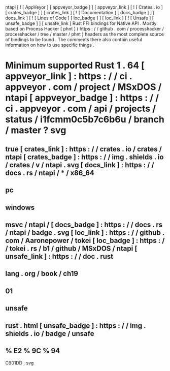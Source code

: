#
ntapi
[
!
[
AppVeyor
]
[
appveyor_badge
]
]
[
appveyor_link
]
[
!
[
Crates
.
io
]
[
crates_badge
]
]
[
crates_link
]
[
!
[
Documentation
]
[
docs_badge
]
]
[
docs_link
]
[
!
[
Lines
of
Code
]
[
loc_badge
]
]
[
loc_link
]
[
!
[
Unsafe
]
[
unsafe_badge
]
]
[
unsafe_link
]
Rust
FFI
bindings
for
Native
API
.
Mostly
based
on
Process
Hacker
[
phnt
]
(
https
:
/
/
github
.
com
/
processhacker
/
processhacker
/
tree
/
master
/
phnt
)
headers
as
the
most
complete
source
of
bindings
to
be
found
.
The
comments
there
also
contain
useful
information
on
how
to
use
specific
things
.
#
#
#
Minimum
supported
Rust
1
.
64
[
appveyor_link
]
:
https
:
/
/
ci
.
appveyor
.
com
/
project
/
MSxDOS
/
ntapi
[
appveyor_badge
]
:
https
:
/
/
ci
.
appveyor
.
com
/
api
/
projects
/
status
/
i1fcmm0c5b7c6b6u
/
branch
/
master
?
svg
=
true
[
crates_link
]
:
https
:
/
/
crates
.
io
/
crates
/
ntapi
[
crates_badge
]
:
https
:
/
/
img
.
shields
.
io
/
crates
/
v
/
ntapi
.
svg
[
docs_link
]
:
https
:
/
/
docs
.
rs
/
ntapi
/
*
/
x86_64
-
pc
-
windows
-
msvc
/
ntapi
/
[
docs_badge
]
:
https
:
/
/
docs
.
rs
/
ntapi
/
badge
.
svg
[
loc_link
]
:
https
:
/
/
github
.
com
/
Aaronepower
/
tokei
[
loc_badge
]
:
https
:
/
/
tokei
.
rs
/
b1
/
github
/
MSxDOS
/
ntapi
[
unsafe_link
]
:
https
:
/
/
doc
.
rust
-
lang
.
org
/
book
/
ch19
-
01
-
unsafe
-
rust
.
html
[
unsafe_badge
]
:
https
:
/
/
img
.
shields
.
io
/
badge
/
unsafe
-
%
E2
%
9C
%
94
-
C901DD
.
svg
